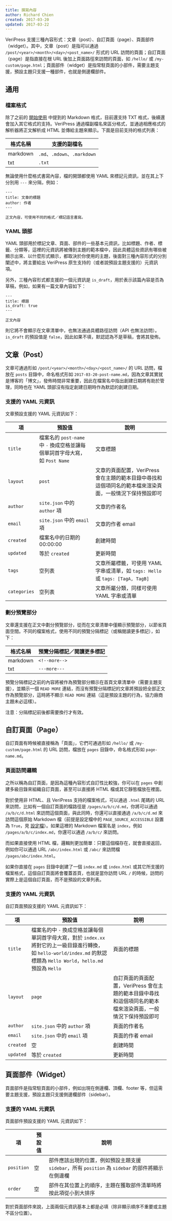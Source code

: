 ```yaml
---
title: 撰寫內容
author: Richard Chien
created: 2017-03-20
updated: 2017-03-22
---
```


VeriPress 支援三種內容形式：文章（post）、自訂頁面（page）、頁面部件（widget）。其中，文章（post）是指可以通過 `/post/<year>/<month>/<day>/<post_name>/` 形式的 URL 訪問的頁面；自訂頁面（page）是指直接在根 URL 後加上頁面路徑來訪問的頁面，如 `/hello/` 或 `/my-custom/page.html`；頁面部件（widget）是指常駐頁面的小部件，需要主題支援，預設主題只支援一種部件，也就是側邊欄部件。

## 通用

### 檔案格式

除了之前的 [開始使用](getting-started.html) 中提到的 Markdown 格式，目前還支持 TXT 格式，後續還會加入其它格式的支持。VeriPress 通過檔副檔名來區分格式，並通過相應格式的解析器將正文解析成 HTML 並傳給主題來顯示。下面是目前支持的格式列表：

| 格式名稱     | 支援的副檔名                     |
| -------- | -------------------------- |
| markdown | `.md`、`.mdown`、`.markdown` |
| txt      | `.txt`                     |

無論使用什麼格式書寫內容，檔的開頭都使用 YAML 來標記元資訊，並在其上下分別用 `---` 來分隔，例如：

```
---
title: 文章的標題
author: 作者
---

正文內容，可使用不同的格式／標記語言書寫。
```

### YAML 頭部

YAML 頭部用於標記文章、頁面、部件的一些基本元資訊，比如標題、作者、標籤、分類等，這裡的元資訊將被傳到主題的範本檔中，因此具體這些資訊有哪些被顯示出來、以什麼形式顯示，都取決於你使用的主題，後面對三種內容形式的分別闡述中，將主要給出 VeriPress 原生支持的（或者說預設主題支援的）元資訊項。

另外，三種內容形式都支援的一個元資訊是 `is_draft`，用於表示該篇內容是否為草稿，例如，如果有一篇文章內容如下：

```
---
title: 標題
is_draft: true
---

正文內容
```

則它將不會顯示在文章清單中，也無法通過具體路徑訪問（API 也無法訪問）。`is_draft` 的預設值是 `false`，因此如果不填，默認認為不是草稿，會將其發佈。

## 文章（Post）

文章可通過形如 `/post/<year>/<month>/<day>/<post_name>/` 的 URL 訪問，檔放在 `posts` 目錄中，命名格式形如 `2017-03-20-post-name.md`，因為文章其實就是博客的「博文」，發佈時間非常重要，因此在檔案名中指出創建日期將有助於管理，同時也在 YAML 頭部沒有指定創建日期時作為默認的創建日期。

### 支援的 YAML 元資訊

文章預設支援的 YAML 元資訊如下：

| 項            | 預設值                                      | 說明                                       |
| ------------ | ---------------------------------------- | ---------------------------------------- |
| `title`      | 檔案名的 `post-name` 中 `-` 換成空格並讓每個單詞首字母大寫，如 `Post Name` | 文章標題                                     |
| `layout`     | `post`                                   | 文章的頁面配置，VeriPress 會在主題的範本目錄中尋找和這個項同名的範本檔來渲染頁面，一般情況下保持預設即可 |
| `author`     | `site.json` 中的 `author` 項                | 文章的作者名                                   |
| `email`      | `site.json` 中的 `email` 項                 | 文章的作者 email                              |
| `created`    | 檔案名中的日期的 00:00:00                        | 創建時間                                     |
| `updated`    | 等於 `created`                             | 更新時間                                     |
| `tags`       | 空列表                                      | 文章所屬標籤，可使用 YAML 字串或清單，如 `tags: Hello` 或 `tags: [TagA, TagB]` |
| `categories` | 空列表                                      | 文章所屬分類，同樣可使用 YAML 字串或清單                 |

### 劃分預覽部分

文章還支援在正文中劃分預覽部分，從而在文章清單中僅顯示預覽部分，以節省頁面空間。不同的檔案格式，使用不同的預覽分隔標記（或稱閱讀更多標記），如下：

| 格式名稱     | 預覽分隔標記／閱讀更多標記 |
| -------- | ------------- |
| markdown | `<!--more-->` |
| txt      | `---more---`  |

預覽分隔標記之前的內容將被作為預覽部分顯示在首頁文章清單中（需要主題支援），並顯示一個 `READ MORE` 連結，而沒有預覽分隔標記的文章將預設把全部正文作為預覽部分，這時將不顯示 `READ MORE` 連結（這是預設主題的行為，協力廠商主題未必這樣）。

注意：分隔標記前後都需要換行才有效。

## 自訂頁面（Page）

自訂頁面有時候被直接稱為「頁面」，它們可通過形如 `/hello/` 或 `/my-custom/page.html` 的 URL 訪問，檔放在 `pages` 目錄中，命名格式形如 `page-name.md`。

### 頁面訪問邏輯

之所以稱為自訂頁面，是因為這種內容形式自訂性比較強，你可以在 `pages` 中創建多級目錄來組織自訂頁面，甚至可以直接將 HTML 檔或其它靜態檔放在裡面。

對於使用非 HTML、且 VeriPress 支持的檔案格式，可以通過 `.html` 尾碼的 URL 來訪問，比如有一個自訂頁面的檔路徑是 `/pages/a/b/c/d.md`，你將可以通過 `/a/b/c/d.html` 來訪問這個頁面，與此同時，你還可以直接通過 `/a/b/c/d.md` 來訪問這個原始 Markdown 檔（前提是設定檔中的 `PAGE_SOURCE_ACCESSIBLE` 設置為 `True`，見 [設定檔](configuration-file.html#PAGE-SOURCE-ACCESSIBLE)）。如果這裡的 Markdown 檔案名是 `index`，例如 `/pages/a/b/c/index.md`，你還可以通過 `/a/b/c/` 來訪問。

而如果直接使用 HTML 檔，邏輯則更加簡單：只要這個檔存在，就會直接返回，例如你可以通過 URL `/abc/index.html` 或 `/abc/` 來訪問檔 `/pages/abc/index.html`。

如果你直接在 `pages` 目錄中創建了一個 `index.md` 或 `index.html` 或其它所支援的檔案格式，這個自訂頁面將會覆蓋首頁，也就是當你訪問 URL `/` 的時候，訪問的實際上是這個自訂頁面，而不是預設的文章列表。

### 支援的 YAML 元資訊

自訂頁面預設支援的 YAML 元資訊如下：

| 項         | 預設值                                      | 說明                                       |
| --------- | ---------------------------------------- | ---------------------------------------- |
| `title`   | 檔案名的中 `-` 換成空格並讓每個單詞首字母大寫，對於 `index.xx` 將對它的上一級目錄進行轉換，如 `hello-world/index.md` 的默認標題為 `Hello World`，`hello.md` 預設為 `Hello` | 頁面的標題                                    |
| `layout`  | `page`                                   | 自訂頁面的頁面配置，VeriPress 會在主題的範本目錄中尋找和這個項同名的範本檔來渲染頁面，一般情況下保持預設即可 |
| `author`  | `site.json` 中的 `author` 項                | 頁面的作者名                                   |
| `email`   | `site.json` 中的 `email` 項                 | 頁面的作者 email                              |
| `created` | 空                                        | 創建時間                                     |
| `updated` | 等於 `created`                             | 更新時間                                     |

## 頁面部件（Widget）

頁面部件是指常駐頁面的小部件，例如出現在側邊欄、頂欄、footer 等，但這需要主題支援，預設主題只支援側邊欄部件（sidebar）。

### 支援的 YAML 元資訊

頁面部件預設支援的 YAML 元資訊如下：

| 項          | 預設值  | 說明                                       |
| ---------- | ---- | ---------------------------------------- |
| `position` | 空    | 部件應該出現的位置，例如預設主題支援 `sidebar`，所有 `position` 為 `sidebar` 的部件將顯示在側邊欄 |
| `order`    | 空    | 部件在其位置上的順序，主題在獲取部件清單時將按此項從小到大排序          |

對於頁面部件來說，上面兩個元資訊基本上都是必填（除非顯示順序不重要或主題不區分位置）。
